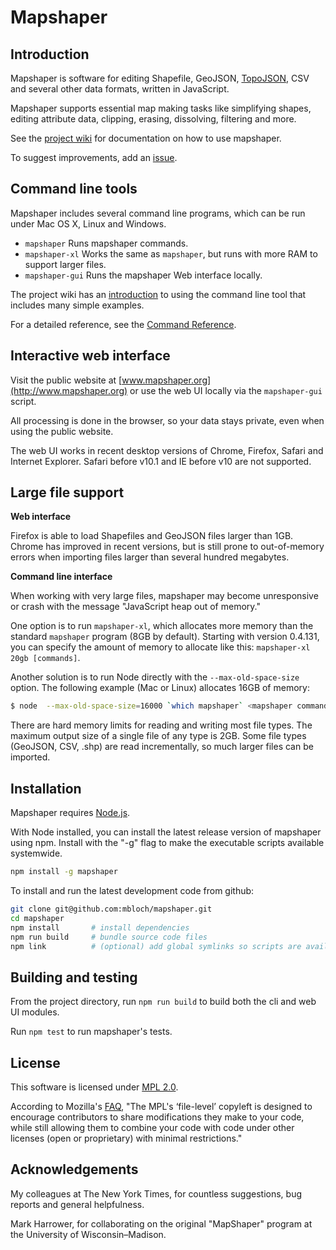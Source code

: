 # Mapshaper

## Introduction

Mapshaper is software for editing Shapefile, GeoJSON, [TopoJSON](https://github.com/mbostock/topojson/wiki), CSV and several other data formats, written in JavaScript.

Mapshaper supports essential map making tasks like simplifying shapes, editing attribute data, clipping, erasing, dissolving, filtering and more.

See the [project wiki](https://github.com/mbloch/mapshaper/wiki) for documentation on how to use mapshaper.

To suggest improvements, add an [issue](https://github.com/mbloch/mapshaper/issues).


## Command line tools

Mapshaper includes several command line programs, which can be run under Mac OS X, Linux and Windows.

* `mapshaper` Runs mapshaper commands.
* `mapshaper-xl` Works the same as `mapshaper`, but runs with more RAM to support larger files.
* `mapshaper-gui` Runs the mapshaper Web interface locally.

The project wiki has an [introduction](https://github.com/mbloch/mapshaper/wiki/Introduction-to-the-Command-Line-Tool) to using the command line tool that includes many simple examples.

For a detailed reference, see the [Command Reference](https://github.com/mbloch/mapshaper/wiki/Command-Reference).


## Interactive web interface

Visit the public website at [www.mapshaper.org](http://www.mapshaper.org) or use the web UI locally via the `mapshaper-gui` script. 

All processing is done in the browser, so your data stays private, even when using the public website.

The web UI works in recent desktop versions of Chrome, Firefox, Safari and Internet Explorer. Safari before v10.1 and IE before v10 are not supported.


## Large file support

**Web interface**

Firefox is able to load Shapefiles and GeoJSON files larger than 1GB. Chrome has improved in recent versions, but is still prone to out-of-memory errors when importing files larger than several hundred megabytes.

**Command line interface**

When working with very large files, mapshaper may become unresponsive or crash with the message "JavaScript heap out of memory."

One option is to run `mapshaper-xl`, which allocates more memory than the standard `mapshaper` program (8GB by default). Starting with version 0.4.131, you can specify the amount of memory to allocate like this: `mapshaper-xl 20gb [commands]`.

Another solution is to run Node directly with the `--max-old-space-size` option. The following example (Mac or Linux) allocates 16GB of memory:
```bash
$ node  --max-old-space-size=16000 `which mapshaper` <mapshaper commands>
```

There are hard memory limits for reading and writing most file types. The maximum output size of a single file of any type is 2GB. Some file types (GeoJSON, CSV, .shp) are read incrementally, so much larger files can be imported.

## Installation

Mapshaper requires [Node.js](http://nodejs.org).

With Node installed, you can install the latest release version of mapshaper using npm. Install with the "-g" flag to make the executable scripts available systemwide.

```bash
npm install -g mapshaper
```

To install and run the latest development code from github:

```bash
git clone git@github.com:mbloch/mapshaper.git
cd mapshaper
npm install       # install dependencies
npm run build     # bundle source code files
npm link          # (optional) add global symlinks so scripts are available systemwide
```

## Building and testing

From the project directory, run `npm run build` to build both the cli and web UI modules.

Run `npm test` to run mapshaper's tests.

## License

This software is licensed under [MPL 2.0](http://www.mozilla.org/MPL/2.0/).

According to Mozilla's [FAQ](http://www.mozilla.org/MPL/2.0/FAQ.html), "The MPL's ‘file-level’ copyleft is designed to encourage contributors to share modifications they make to your code, while still allowing them to combine your code with code under other licenses (open or proprietary) with minimal restrictions."



## Acknowledgements

My colleagues at The New York Times, for countless suggestions, bug reports and general helpfulness.

Mark Harrower, for collaborating on the original "MapShaper" program at the University of Wisconsin&ndash;Madison.
